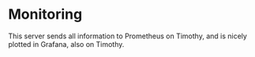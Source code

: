 # Monitoring
This server sends all information to Prometheus on Timothy, and is nicely plotted in Grafana, also on Timothy.
